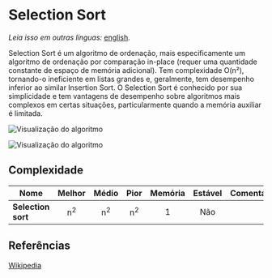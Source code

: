 # Selection Sort

_Leia isso em outras línguas:_
[english](README.md).

Selection Sort é um algoritmo de ordenação, mais especificamente um algoritmo de ordenação por comparação in-place (requer uma quantidade constante de espaço de memória adicional). Tem complexidade O(n²), tornando-o ineficiente em listas grandes e, geralmente, tem desempenho inferior ao similar Insertion Sort. O Selection Sort é conhecido por sua simplicidade e tem vantagens de desempenho sobre algoritmos mais complexos em certas situações, particularmente quando a memória auxiliar é limitada.

![Visualização do algoritmo](https://upload.wikimedia.org/wikipedia/commons/b/b0/Selection_sort_animation.gif)

![Visualização do algoritmo](https://upload.wikimedia.org/wikipedia/commons/9/94/Selection-Sort-Animation.gif)

## Complexidade

| Nome                  | Melhor          | Médio               | Pior                | Memória   | Estável    | Comentários  |
| --------------------- | :-------------: | :-----------------: | :-----------------: | :-------: | :-------:  | :----------: |
| **Selection sort**    | n<sup>2</sup>   | n<sup>2</sup>       | n<sup>2</sup>       | 1         | Não        |              |

## Referências

[Wikipedia](https://en.wikipedia.org/wiki/Selection_sort)
